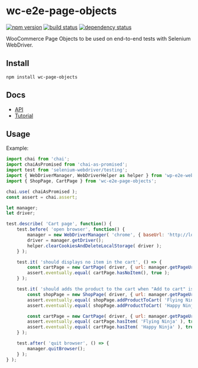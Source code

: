 wc-e2e-page-objects
===================

[![npm version](https://img.shields.io/npm/v/wc-e2e-page-objects.svg?style=flat)](https://www.npmjs.com/package/wc-e2e-page-objects)
[![build status](https://api.travis-ci.org/woocommerce/wc-e2e-page-objects.svg)](http://travis-ci.org/woocommerce/wc-e2e-page-objects)
[![dependency status](https://david-dm.org/woocommerce/wc-e2e-page-objects.svg)](https://david-dm.org/woocommerce/wc-e2e-page-objects)

WooCommerce Page Objects to be used on end-to-end tests with Selenium WebDriver.

## Install

```
npm install wc-page-objects
```

## Docs
- [API](https://woocommerce.github.io/wc-e2e-page-objects/wc-e2e-page-objects/0.2.2/)
- [Tutorial](https://woocommerce.github.io/wc-e2e-page-objects/wc-e2e-page-objects/0.2.2/tutorial-overview.html)

## Usage

Example:
~~~js
import chai from 'chai';
import chaiAsPromised from 'chai-as-promised';
import test from 'selenium-webdriver/testing';
import { WebDriverManager, WebDriverHelper as helper } from 'wp-e2e-webdriver';
import { ShopPage, CartPage } from 'wc-e2e-page-objects';

chai.use( chaiAsPromised );
const assert = chai.assert;

let manager;
let driver;

test.describe( 'Cart page', function() {
	test.before( 'open browser', function() {
		manager = new WebDriverManager( 'chrome', { baseUrl: 'http://local.wordpress.dev' } );
		driver = manager.getDriver();
		helper.clearCookiesAndDeleteLocalStorage( driver );
	} );

	test.it( 'should displays no item in the cart', () => {
		const cartPage = new CartPage( driver, { url: manager.getPageUrl( '/cart' ) } );
		assert.eventually.equal( cartPage.hasNoItem(), true );
	} );

	test.it( 'should adds the product to the cart when "Add to cart" is clicked', () => {
		const shopPage = new ShopPage( driver, { url: manager.getPageUrl( '/shop' ) } );
		assert.eventually.equal( shopPage.addProductToCart( 'Flying Ninja' ), true );
		assert.eventually.equal( shopPage.addProductToCart( 'Happy Ninja' ), true );

		const cartPage = new CartPage( driver, { url: manager.getPageUrl( '/cart' ) } );
		assert.eventually.equal( cartPage.hasItem( 'Flying Ninja' ), true );
		assert.eventually.equal( cartPage.hasItem( 'Happy Ninja' ), true );
	} );

	test.after( 'quit browser', () => {
		manager.quitBrowser();
	} );
} );
~~~
